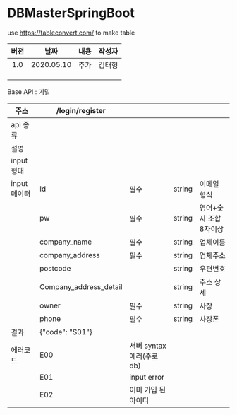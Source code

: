 # DBMasterSpringBoot

use https://tableconvert.com/ to make table

| **버전** | **날짜**       | **내용** | **작성자** |
|:------:|:------------:|:------:|:-------:|
| 1\.0   | 2020\.05\.10 | 추가     | 김태형     |
|        |              |        |         |
|        |              |        |         |
|        |              |        |         |




Base API : 기밀

| 주소         | /login/register         |                            |         |                         |
|--------------|-------------------------|----------------------------|---------|-------------------------|
| api 종류     |                                                                                       |
| 설명         |                                                                                   |
| input형태    |                                                                                          |
| input데이터  | Id                      | 필수                       | string  | 이메일 형식             |
|              | pw                      | 필수                       | string  | 영어+숫자 조합 8자이상  |
|              | company_name            | 필수                       | string  | 업체이름                |
|              | company_address         | 필수                       | string  | 업체주소                |
|              | postcode                |                            | string  | 우편번호                |
|              | Company_address_detail  |                            | string  | 주소 상세               |
|              | owner                   | 필수                       | string  | 사장                    |
|              | phone                   | 필수                       | string  | 사장폰                  |
| 결과         | {"code": "S01"}         |                            |         |                         |
| 에러코드     | E00                     | 서버 syntax 에러(주로 db)  |         |                         |
|              | E01                     | input error                |         |                         |
|              | E02                     | 이미 가입 된 아이디        |         |                         |
